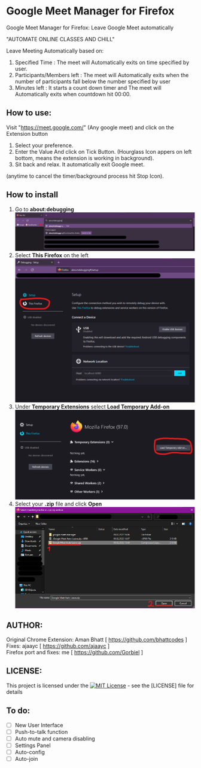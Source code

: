 # Google Meet Manager for Firefox

Google Meet Manager for Firefox: Leave Google Meet automatically

"AUTOMATE ONLINE CLASSES AND CHILL" 

Leave Meeting Automatically based on: 
1. Specified Time : The meet will Automatically exits on time specified by user. 
2. Participants/Members left : The meet will Automatically exits when the number of participants fall below the number specified by user
3. Minutes left : It starts a count down timer and The meet will Automatically exits when countdown hit 00:00.

## How to use:
Visit "https://meet.google.com/" (Any google meet) and click on the Extension button
1. Select your preference.
2. Enter the Value And click on Tick Button.
	(Hourglass Icon appers on left bottom, means the extension is working in background).
3. Sit back and relax. It automatically exit Google meet.

(anytime to cancel the timer/background process hit Stop Icon).

## How to install
1. Go to **about:debugging**
![Step 1](/instructions/step1.png)
2. Select **This Firefox** on the left
![Step 2](/instructions/step2.png)
3. Under **Temporary Extensions** select **Load Temporary Add-on**
![Step 3](/instructions/step3.png)
4. Select your **.zip** file and click **Open**
![Step 4](/instructions/step4.png)

## AUTHOR:
Original Chrome Extension: Aman Bhatt [ https://github.com/bhattcodes ] \
Fixes: ajaayc [ https://github.com/ajaayc ] \
Firefox port and fixes: me [ https://github.com/Gorbiel ]

## LICENSE: 
This project is licensed under the [![MIT License](https://badges.frapsoft.com/os/mit/mit.png?v=103)](https://opensource.org/licenses/mit-license.php) - see the [LICENSE] file for details

## To do:
 - [ ] New User Interface
 - [ ] Push-to-talk function
 - [ ] Auto mute and camera disabling
 - [ ] Settings Panel
 - [ ] Auto-config
 - [ ] Auto-join
